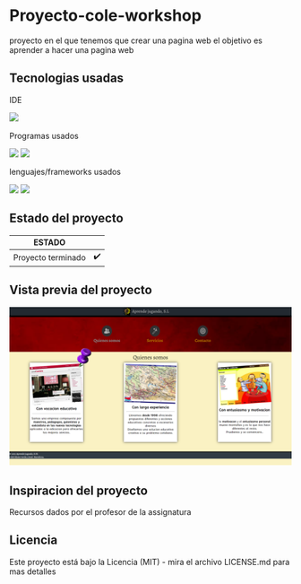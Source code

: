 # Proyecto-cole-workshop
proyecto en el que tenemos que crear una pagina web el objetivo es aprender a hacer una pagina web
## Tecnologias usadas
IDE
<!-- visual studio code -->
<code><img height="25" src="https://img.shields.io/badge/Visual_Studio_Code-0078D4?style=for-the-badge&logo=visual%20studio%20code&logoColor=white"></code>

Programas usados
<!-- figma -->
<code><img height="30" src="https://img.shields.io/badge/Figma-F24E1E?style=for-the-badge&logo=figma&logoColor=white"></code><!-- gitkraken -->
<code><img height="30" src="https://img.shields.io/badge/GitKraken-179287?style=for-the-badge&logo=GitKraken&logoColor=white"></code>

lenguajes/frameworks usados
<!-- html -->
<code><img height="30" src="https://img.shields.io/badge/HTML5-E34F26?style=for-the-badge&logo=html5&logoColor=white"></code><!-- css -->
<code><img height="30" src="https://img.shields.io/badge/CSS3-1572B6?style=for-the-badge&logo=css3&logoColor=white"></code>

## Estado del proyecto
|             ESTADO                |             |
| -------------------------- | :----------------: | 
| Proyecto terminado           |         ✔️      | 

## Vista previa del proyecto
<img src="project-preview.png" aling="center"></img>

## Inspiracion del proyecto
Recursos dados por el profesor de la assignatura

<!-- si exite codigo sass o otros -->
## Licencia
Este proyecto está bajo la Licencia (MIT) - mira el archivo LICENSE.md para mas detalles
